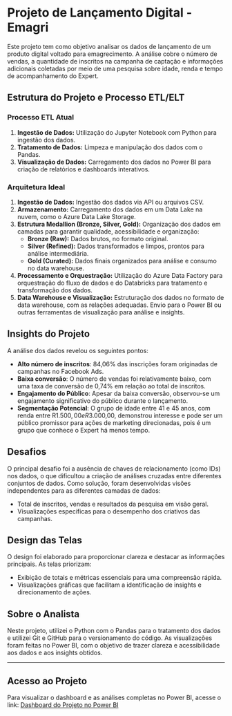 # Projeto de Lançamento Digital - Emagri

Este projeto tem como objetivo analisar os dados de lançamento de um produto digital voltado para emagrecimento. A análise cobre o número de vendas, a quantidade de inscritos na campanha de captação e informações adicionais coletadas por meio de uma pesquisa sobre idade, renda e tempo de acompanhamento do Expert.

## Estrutura do Projeto e Processo ETL/ELT

### Processo ETL Atual
1. **Ingestão de Dados:** Utilização do Jupyter Notebook com Python para ingestão dos dados.
2. **Tratamento de Dados:** Limpeza e manipulação dos dados com o Pandas.
3. **Visualização de Dados:** Carregamento dos dados no Power BI para criação de relatórios e dashboards interativos.

### Arquitetura Ideal
1. **Ingestão de Dados:** Ingestão dos dados via API ou arquivos CSV.
2. **Armazenamento:** Carregamento dos dados em um Data Lake na nuvem, como o Azure Data Lake Storage.
3. **Estrutura Medallion (Bronze, Silver, Gold):** Organização dos dados em camadas para garantir qualidade, acessibilidade e organização:
   - **Bronze (Raw):** Dados brutos, no formato original.
   - **Silver (Refined):** Dados transformados e limpos, prontos para análise intermediária.
   - **Gold (Curated):** Dados finais organizados para análise e consumo no data warehouse.
4. **Processamento e Orquestração:** Utilização do Azure Data Factory para orquestração do fluxo de dados e do Databricks para tratamento e transformação dos dados.
5. **Data Warehouse e Visualização:** Estruturação dos dados no formato de data warehouse, com as relações adequadas. Envio para o Power BI ou outras ferramentas de visualização para análise e insights.

## Insights do Projeto

A análise dos dados revelou os seguintes pontos:
- **Alto número de inscritos**: 84,06% das inscrições foram originadas de campanhas no Facebook Ads.
- **Baixa conversão**: O número de vendas foi relativamente baixo, com uma taxa de conversão de 0,74% em relação ao total de inscritos.
- **Engajamento do Público**: Apesar da baixa conversão, observou-se um engajamento significativo do público durante o lançamento.
- **Segmentação Potencial**: O grupo de idade entre 41 e 45 anos, com renda entre R$1.500,00 e R$3.000,00, demonstrou interesse e pode ser um público promissor para ações de marketing direcionadas, pois é um grupo que conhece o Expert há menos tempo.

## Desafios

O principal desafio foi a ausência de chaves de relacionamento (como IDs) nos dados, o que dificultou a criação de análises cruzadas entre diferentes conjuntos de dados. Como solução, foram desenvolvidas visões independentes para as diferentes camadas de dados:
- Total de inscritos, vendas e resultados da pesquisa em visão geral.
- Visualizações específicas para o desempenho dos criativos das campanhas.

## Design das Telas

O design foi elaborado para proporcionar clareza e destacar as informações principais. As telas priorizam:
- Exibição de totais e métricas essenciais para uma compreensão rápida.
- Visualizações gráficas que facilitam a identificação de insights e direcionamento de ações.

## Sobre o Analista

Neste projeto, utilizei o Python com o Pandas para o tratamento dos dados e utilizei Git e GitHub para o versionamento do código. As visualizações foram feitas no Power BI, com o objetivo de trazer clareza e acessibilidade aos dados e aos insights obtidos.

---

## Acesso ao Projeto

Para visualizar o dashboard e as análises completas no Power BI, acesse o link: [Dashboard do Projeto no Power BI](https://app.powerbi.com/view?r=eyJrIjoiMDM2MTc1NWUtOWFiNC00NDk5LTkwNWMtNTVlMzZiMzMwZmVhIiwidCI6IjEzYjY2NjJlLWYyYjMtNDk3Ny1iNGNlLWEyZmIzMWU5ZjhiZCJ9)
